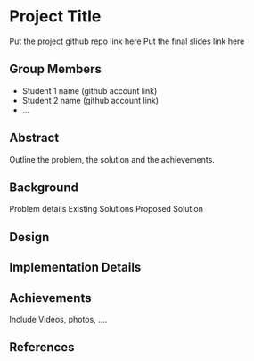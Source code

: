 # Project Title
Put the project github repo link here
Put the final slides link here

## Group Members
- Student 1 name (github account link)
- Student 2 name (github account link)
- ...

## Abstract
Outline the problem, the solution and the achievements.

## Background
Problem details
Existing Solutions
Proposed Solution

## Design

## Implementation Details

## Achievements
Include Videos, photos, ....

## References
